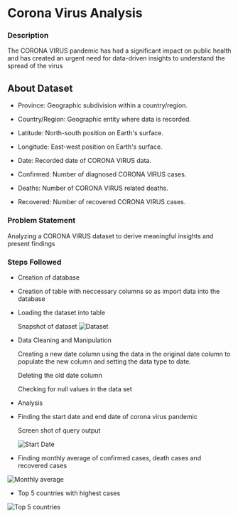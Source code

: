 # Corona Virus Analysis

  ### Description
The CORONA VIRUS pandemic has had a significant impact on public health and has created an urgent 
need for data-driven insights to understand the spread of the virus

## About Dataset

- Province: Geographic subdivision within a country/region.

- Country/Region: Geographic entity where data is recorded.

- Latitude: North-south position on Earth's surface.

- Longitude: East-west position on Earth's surface.

- Date: Recorded date of CORONA VIRUS data.

- Confirmed: Number of diagnosed CORONA VIRUS cases.

- Deaths: Number of CORONA VIRUS related deaths.

- Recovered: Number of recovered CORONA VIRUS cases.

### Problem Statement

Analyzing a CORONA VIRUS dataset to derive meaningful insights and present findings

### Steps Followed

- Creation of database

- Creation of table with neccessary columns so as import data into the database 

- Loading the dataset into table

   Snapshot of dataset
![Dataset](https://github.com/daodu-tobi/Corona-Virus-Analysis---SQL/assets/145832039/4ac88b7b-393a-444d-9b57-9ddc2df7943f)

- Data Cleaning and Manipulation

  Creating a new date column using the data in the original date column to populate the new column and setting the data type to date.

  Deleting the old date column
  
  Checking for null values in the data set

- Analysis

- Finding the start date and end date of corona virus pandemic

  Screen shot of query output 

  ![Start Date](https://github.com/daodu-tobi/Corona-Virus-Analysis---SQL/assets/145832039/02c5d126-ab96-4b91-84ee-80570f92179f)

- Finding monthly average of confirmed cases, death cases and recovered cases

![Monthly average](https://github.com/daodu-tobi/Corona-Virus-Analysis---SQL/assets/145832039/5f2a0957-a62c-46cf-8646-e85c7d7bee0b)

- Top 5 countries with highest cases

![Top 5 countries](https://github.com/daodu-tobi/Corona-Virus-Analysis---SQL/assets/145832039/9d347c85-a6c6-454c-b784-9fe9240a0363)
